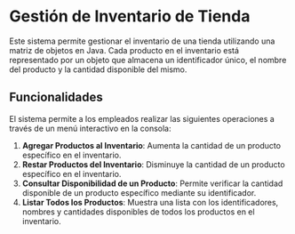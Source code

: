 # Gestión de Inventario de Tienda

Este sistema permite gestionar el inventario de una tienda utilizando una matriz de objetos en Java. Cada producto en el inventario está representado por un objeto que almacena un identificador único, el nombre del producto y la cantidad disponible del mismo.

## Funcionalidades

El sistema permite a los empleados realizar las siguientes operaciones a través de un menú interactivo en la consola:

1. **Agregar Productos al Inventario**: Aumenta la cantidad de un producto específico en el inventario.
2. **Restar Productos del Inventario**: Disminuye la cantidad de un producto específico en el inventario.
3. **Consultar Disponibilidad de un Producto**: Permite verificar la cantidad disponible de un producto específico mediante su identificador.
4. **Listar Todos los Productos**: Muestra una lista con los identificadores, nombres y cantidades disponibles de todos los productos en el inventario.